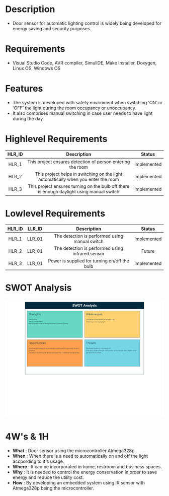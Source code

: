 # Description
* Door sensor for automatic lighting control is widely being developed for energy saving and security purposes. 

# Requirements
* Visual Studio Code, AVR compiler, SimulIDE, Make Installer, Doxygen, Linux OS, Windows OS

# Features
* The system is developed with safety enviroment when switching ‘ON’ or ‘OFF’ the light during the room occupancy or unoccupancy.
* It also comprises manual switching in case user needs to have light during the day.
   
# Highlevel Requirements
|HLR_ID|Description|Status|
|:--:|:--:|:--:|
|HLR_1|This project ensures detection of person entering the room|Implemented|
|HLR_2|This project helps in switching on the light automatically when you enter the room|Implemented|
|HLR_3|This project ensures turning on the bulb off there is enough daylight using manual switch|Implemented|

    
# Lowlevel Requirements
|HLR_ID|LLR_ID|Description|Status|
|:--:|:--:|:--:|:--:|
|HLR_1|LLR_01|The detection is performed using manual switch|Implemented|
|HLR_2|LLR_01|The detection is performed using infrared sensor|Future|
|HLR_3|LLR_01|Power is supplied for turning on/off the bulb|Implemented|


# SWOT Analysis
![](https://github.com/hpsanjana20/M2_Door_Sensor/blob/main/6_Output/swot_analysis.png)

# 4W's & 1H
* **What**  : Door sensor using the microcontroller Atmega328p.
* **When**  : When there is a need to automatically on and off the light accpording to it's usage. 
* **Where** : It can be incorporated in home, restroom and business spaces.
* **Why**   : It is needed to control the energy conservation in order to save energy and reduce the utility cost.  
* **How**   : By developing an embedded system using IR sensor with Atmega328p being the microcontroller.



